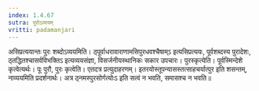 ```yaml
---
index: 1.4.67
sutra: पुरोऽव्ययम्
vritti: padamanjari
---
```


 असिप्रत्ययान्तः पुरः शब्दोऽव्ययमिति। ठ्पूर्वाधरावाराणामसिपुरधवश्चैषाम्ऽ इत्यसिप्रत्ययः, पूर्वशब्दस्य पुरादेशः, ठ्तद्धितश्चासर्वविभक्तिऽ इत्यव्ययसंज्ञा, विसर्जनीयस्थानिकः सकार उपचारः। पुरस्कृत्येति। पूर्वस्मिन्देशे कृत्वेत्यर्थः। पूः पुरौ, पुरः कृत्वेति। एतदत्र प्रत्युदाहरणम्। इतरयोस्तूपन्यासस्तत्साहचर्यात्पुर इति शसन्तम्, नाव्ययमिति प्रदर्शनार्थः। अत्र ठ्नमस्पुरसोर्गत्योःऽ इति सत्वं न भवति, समासश्च न भवति॥